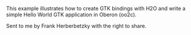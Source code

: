 This example illustrates how to create GTK bindings with H2O and write a simple Hello World GTK application in Oberon (oo2c).

Sent to me by Frank Herberbetzky with the right to share.
